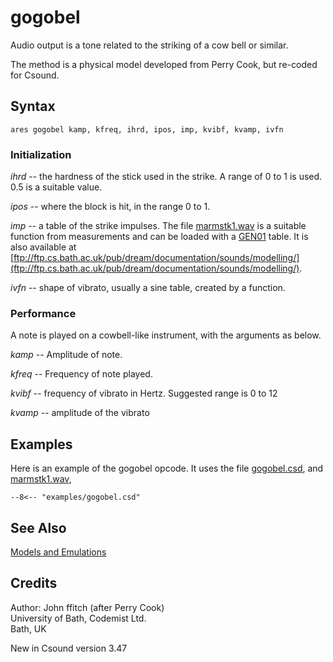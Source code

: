 <!--
id:gogobel
category:Signal Generators:Models and Emulations
-->
# gogobel
Audio output is a tone related to the striking of a cow bell or similar.

The method is a physical model developed from Perry Cook, but re-coded for Csound.

## Syntax
``` csound-orc
ares gogobel kamp, kfreq, ihrd, ipos, imp, kvibf, kvamp, ivfn
```

### Initialization

_ihrd_ -- the hardness of the stick used in the strike. A range of 0 to 1 is used. 0.5 is a suitable value.

_ipos_ -- where the block is hit, in the range 0 to 1.

_imp_ -- a table of the strike impulses. The file [marmstk1.wav](../../examples/marmstk1.wav) is a suitable function from measurements and can be loaded with a [GEN01](../../scoregens/gen01) table. It is also available at [ftp://ftp.cs.bath.ac.uk/pub/dream/documentation/sounds/modelling/](ftp://ftp.cs.bath.ac.uk/pub/dream/documentation/sounds/modelling/).

_ivfn_ -- shape of vibrato, usually a sine table, created by a function.

### Performance

A note is played on a cowbell-like instrument, with the arguments as below.

_kamp_ -- Amplitude of note.

_kfreq_ -- Frequency of note played.

_kvibf_ -- frequency of vibrato in Hertz. Suggested range is 0 to 12

_kvamp_ -- amplitude of the vibrato

## Examples

Here is an example of the gogobel opcode. It uses the file [gogobel.csd](../../examples/gogobel.csd), and [marmstk1.wav](../../examples/marmstk1.wav),

``` csound-orc title="Example of the gogobel opcode." linenums="1"
--8<-- "examples/gogobel.csd"
```

## See Also

[Models and Emulations](../../siggen/models)

## Credits

Author: John ffitch (after Perry Cook)<br>
University of Bath, Codemist Ltd.<br>
Bath, UK<br>

New in Csound version 3.47
